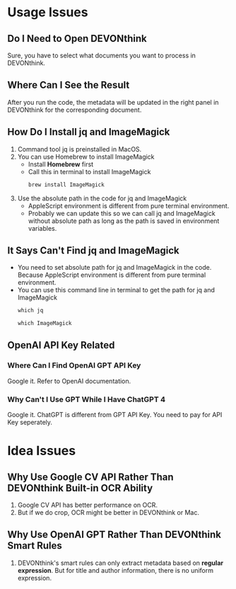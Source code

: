 # Usage Issues

## Do I Need to Open DEVONthink

Sure, you have to select what documents you want to process in DEVONthink.

## Where Can I See the Result

After you run the code, the metadata will be updated in the right panel in DEVONthink for the corresponding document.

## How Do I Install jq and ImageMagick

1. Command tool jq is preinstalled in MacOS.
2. You can use Homebrew to install ImageMagick
    - Install __Homebrew__ first
    - Call this in terminal to install ImageMagick
        ```cmd
        brew install ImageMagick
        ```
3. Use the absolute path in the code for jq and ImageMagick
    - AppleScript environment is different from pure terminal environment.
    - Probably we can update this so we can call jq and ImageMagick without absolute path as long as the path is saved in environment variables.

## It Says Can't Find jq and ImageMagick

- You need to set absolute path for jq and ImageMagick in the code. Because AppleScript environment is different from pure terminal environment.
- You can use this command line in terminal to get the path for jq and ImageMagick
    ```cmd
    which jq
    ```
    ```cmd
    which ImageMagick
    ```

## OpenAI API Key Related

### Where Can I Find OpenAI GPT API Key

Google it. Refer to OpenAI documentation.

### Why Can't I Use GPT While I Have ChatGPT 4

Google it. ChatGPT is different from GPT API Key. You need to pay for API Key seperately.

# Idea Issues

## Why Use Google CV API Rather Than DEVONthink Built-in OCR Ability

1. Google CV API has better performance on OCR.
2. But if we do crop, OCR might be better in DEVONthink or Mac.

## Why Use OpenAI GPT Rather Than DEVONthink Smart Rules

1. DEVONthink's smart rules can only extract metadata based on **regular expression**. But for title and author information, there is no uniform expression. 






